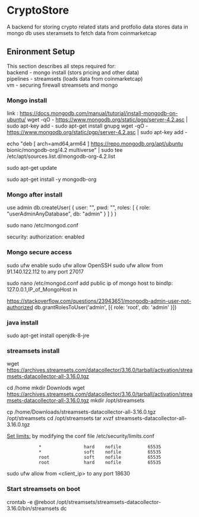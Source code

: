 # CryptoStore
A backend for storing crypto related stats and protfolio data 
stores data in mongo db 
uses steramsets to fetch data from coinmarketcap 



## Enironment Setup 
This section describes all steps required for:		
backend - mongo install (stors pricing and other data)		
pipelines - streamsets (loads data from coinmarketcap)	 	
vm - securing firewall  streamsets and mongo	  	

### Mongo install 
link : https://docs.mongodb.com/manual/tutorial/install-mongodb-on-ubuntu/
wget -qO - https://www.mongodb.org/static/pgp/server-4.2.asc | sudo apt-key add -
sudo apt-get install gnupg
wget -qO - https://www.mongodb.org/static/pgp/server-4.2.asc | sudo apt-key add -

echo "deb [ arch=amd64,arm64 ] https://repo.mongodb.org/apt/ubuntu bionic/mongodb-org/4.2 multiverse" | sudo tee /etc/apt/sources.list.d/mongodb-org-4.2.list

sudo apt-get update

sudo apt-get install -y mongodb-org


### Mongo after install 

use admin 
db.createUser(
  {
    user: "",
    pwd: "",
    roles: [ { role: "userAdminAnyDatabase", db: "admin" } ]
  }
)

sudo nano /etc/mongod.conf

security:
  authorization: enabled
  

### Mongo secure access 
  sudo ufw enable
  sudo ufw allow OpenSSH
  sudo ufw allow from 91.140.122.112 to any port 27017



 sudo nano /etc/mongod.conf
 add public ip of mongo host to 
	bindIp: 127.0.0.1,IP_of_MongoHost 
  in 	
	
	
  https://stackoverflow.com/questions/23943651/mongodb-admin-user-not-authorized
db.grantRolesToUser('admin', [{ role: 'root', db: 'admin' }])
### java install 
sudo apt-get install openjdk-8-jre
### streamsets install 


wget https://archives.streamsets.com/datacollector/3.16.0/tarball/activation/streamsets-datacollector-all-3.16.0.tgz

cd /home
mkdir Downlods 
wget https://archives.streamsets.com/datacollector/3.16.0/tarball/activation/streamsets-datacollector-all-3.16.0.tgz
mkdir /opt/streamsets

cp /home/Downloads/streamsets-datacollector-all-3.16.0.tgz  /opt/streamsets
cd /opt/streamsets
tar xvzf streamsets-datacollector-all-3.16.0.tgz

[Set limits:](https://superuser.com/questions/1200539/cannot-increase-open-file-limit-past-4096-ubuntu)
   by modifying the conf file /etc/security/limits.conf
            
                *                hard    nofile          65535
                *                soft    nofile          65535
                root             soft    nofile          65535
                root             hard    nofile          65535
		

sudo ufw allow from <client_ip> to any port 18630



### Start streamsets on boot 
crontab -e
@reboot /opt/streamsets/streamsets-datacollector-3.16.0/bin/streamsets dc



